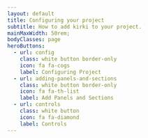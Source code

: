 ```yaml
---
layout: default
title: Configuring your project
subtitle: How to add kirki to your project.
mainMaxWidth: 50rem;
bodyClasses: page
heroButtons:
  - url: config
    class: white button border-only
    icon: fa fa-cogs
    label: Configuring Project
  - url: adding-panels-and-sections
    class: white button border-only
    icon: fa fa-th-list
    label: Add Panels and Sections
  - url: controls
    class: white button
    icon: fa fa-diamond
    label: Controls
---
```

